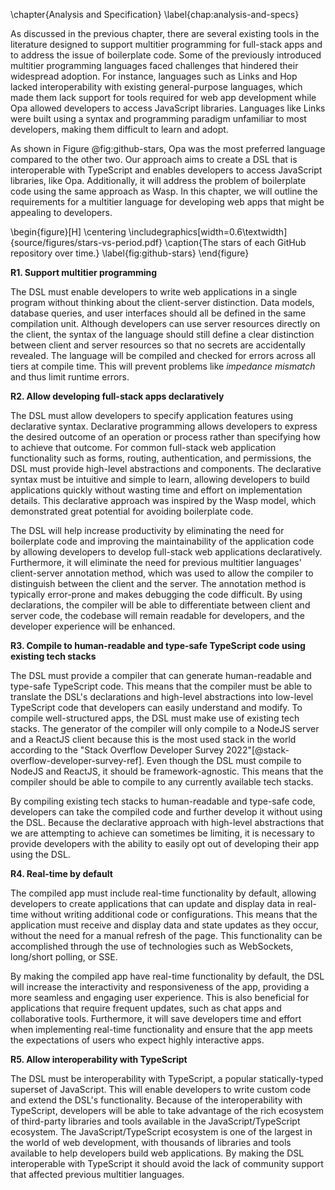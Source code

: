 \chapter{Analysis and Specification}
\label{chap:analysis-and-specs}

As discussed in the previous chapter, there are several existing tools in the literature designed to support multitier programming for full-stack apps and to address the issue of boilerplate code. Some of the previously introduced multitier programming languages faced challenges that hindered their widespread adoption. For instance, languages such as Links and Hop lacked interoperability with existing general-purpose languages, which made them lack support for tools required for web app development while Opa allowed developers to access JavaScript libraries. Languages like Links were built using a syntax and programming paradigm unfamiliar to most developers, making them difficult to learn and adopt.

As shown in Figure @fig:github-stars, Opa was the most preferred language compared to the other two. Our approach aims to create a DSL that is interoperable with TypeScript and enables developers to access JavaScript libraries, like Opa. Additionally, it will address the problem of boilerplate code using the same approach as Wasp. In this chapter, we will outline the requirements for a multitier language for developing web apps that might be appealing to developers.

\begin{figure}[H]
  \centering
  \includegraphics[width=0.6\textwidth]{source/figures/stars-vs-period.pdf}
  \caption{The stars of each GitHub repository over time.}
  \label{fig:github-stars}
\end{figure}

**R1. Support multitier programming**

The DSL must enable developers to write web applications in a single program without thinking about the client-server distinction. Data models, database queries, and user interfaces should all be defined in the same compilation unit. Although developers can use server resources directly on the client, the syntax of the language should still define a clear distinction between client and server resources so that no secrets are accidentally revealed. The language will be compiled and checked for errors across all tiers at compile time. This will prevent problems like *impedance mismatch* and thus limit runtime errors.

**R2. Allow developing full-stack apps declaratively**

The DSL must allow developers to specify application features using declarative syntax. Declarative programming allows developers to express the desired outcome of an operation or process rather than specifying how to achieve that outcome. For common full-stack web application functionality such as forms, routing, authentication, and permissions, the DSL must provide high-level abstractions and components. The declarative syntax must be intuitive and simple to learn, allowing developers to build applications quickly without wasting time and effort on implementation details. This declarative approach was inspired by the Wasp model, which demonstrated great potential for avoiding boilerplate code.

The DSL will help increase productivity by eliminating the need for boilerplate code and improving the maintainability of the application code by allowing developers to develop full-stack web applications declaratively. Furthermore, it will eliminate the need for previous multitier languages' client-server annotation method, which was used to allow the compiler to distinguish between the client and the server. The annotation method is typically error-prone and makes debugging the code difficult. By using declarations, the compiler will be able to differentiate between client and server code, the codebase will remain readable for developers, and the developer experience will be enhanced.

**R3. Compile to human-readable and type-safe TypeScript code using existing tech stacks**

The DSL must provide a compiler that can generate human-readable and type-safe TypeScript code. This means that the compiler must be able to translate the DSL's declarations and high-level abstractions into low-level TypeScript code that developers can easily understand and modify. To compile well-structured apps, the DSL must make use of existing tech stacks. The generator of the compiler will only compile to a NodeJS server and a ReactJS client because this is the most used stack in the world according to the "Stack Overflow Developer Survey 2022"[@stack-overflow-developer-survey-ref]. Even though the DSL must compile to NodeJS and ReactJS, it should be framework-agnostic. This means that the compiler should be able to compile to any currently available tech stacks.

By compiling existing tech stacks to human-readable and type-safe code, developers can take the compiled code and further develop it without using the DSL. Because the declarative approach with high-level abstractions that we are attempting to achieve can sometimes be limiting, it is necessary to provide developers with the ability to easily opt out of developing their app using the DSL.

**R4. Real-time by default**

The compiled app must include real-time functionality by default, allowing developers to create applications that can update and display data in real-time without writing additional code or configurations. This means that the application must receive and display data and state updates as they occur, without the need for a manual refresh of the page. This functionality can be accomplished through the use of technologies such as WebSockets, long/short polling, or SSE.

By making the compiled app have real-time functionality by default, the DSL will increase the interactivity and responsiveness of the app, providing a more seamless and engaging user experience. This is also beneficial for applications that require frequent updates, such as chat apps and collaborative tools. Furthermore, it will save developers time and effort when implementing real-time functionality and ensure that the app meets the expectations of users who expect highly interactive apps.

**R5. Allow interoperability with TypeScript**

The DSL must be interoperability with TypeScript, a popular statically-typed superset of JavaScript. This will enable developers to write custom code and extend the DSL's functionality. Because of the interoperability with TypeScript, developers will be able to take advantage of the rich ecosystem of third-party libraries and tools available in the JavaScript/TypeScript ecosystem.  The JavaScript/TypeScript ecosystem is one of the largest in the world of web development, with thousands of libraries and tools available to help developers build web applications. By making the DSL interoperable with TypeScript it should avoid the lack of community support that affected previous multitier languages.

